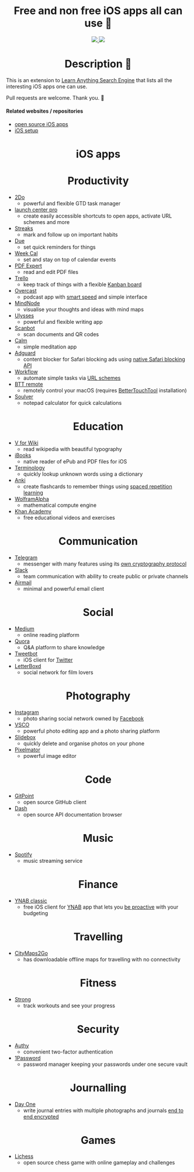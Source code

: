 <h1 align="center"> Free and non free iOS apps all can use 📱</h1>

<div align="center">
<a href="https://www.patreon.com/learnanything">
		<img src="https://img.shields.io/badge/Say%20Thanks-💗-ff69b4.svg">
	</a>
	<a href="https://github.com/learn-anything/ios-apps/blob/master/LICENSE">
		<img src="https://img.shields.io/pypi/l/pipenv.svg">
	</a>
</div>

<h1 align="center"> Description 📕</h1>


This is an extension to [Learn Anything Search Engine](https://learn-anything.xyz/) that lists all the interesting iOS apps one can use.

Pull requests are welcome. Thank you. 💙

#### Related websites / repositories 

- [open source iOS apps](https://github.com/dkhamsing/open-source-ios-apps)
- [iOS setup](https://github.com/nikitavoloboev/my-ios)


<h1 align="center"> iOS apps </h1>

<h1 align="center"> Productivity </h1>

- [2Do](https://www.2doapp.com)
	- powerful and flexible GTD task manager
-  [launch center pro](https://contrast.co/launch-center-pro/)
	- create easily accessible shortcuts to open apps, activate URL schemes and more
- [Streaks](https://streaksapp.com)
	- mark and follow up on important habits
- [Due](http://www.dueapp.com/)
	- set quick reminders for things
- [Week Cal](https://itunes.apple.com/us/app/week-calendar/id381059732?mt=8)
	- set and stay on top of calendar events
- [PDF Expert](https://pdfexpert.com/)
	- read and edit PDF files
- [Trello](https://itunes.apple.com/us/app/trello/id461504587?mt=8)
	- keep track of things with a flexible [Kanban board](http://www.wikiwand.com/en/Kanban_board)
- [Overcast](https://overcast.fm/)
	- podcast app with [smart speed](https://medium.com/@eped/overcasts-smart-speed-vs-real-time-a759549ab48b) and simple interface
- [MindNode](https://mindnode.com/)
	- visualise your thoughts and ideas with mind maps
- [Ulysses](https://www.ulyssesapp.com/)
	- powerful and flexible writing app
- [Scanbot](https://itunes.apple.com/us/app/scanbot-scanner-app-fax/id834854351?mt=8)
	- scan documents and QR codes
- [Calm](https://itunes.apple.com/us/app/calm-meditation-to-relax-focus-sleep-better/id571800810?mt=8)
	- simple meditation app
- [Adguard](https://itunes.apple.com/us/app/adguard-adblock-and-privacy-protection/id1047223162?mt=8)
	- content blocker for Safari blocking ads using [native Safari blocking API](https://developer.apple.com/library/content/documentation/Extensions/Conceptual/ContentBlockingRules/Introduction/Introduction.html)
- [Workflow](https://workflow.is/)
	- automate simple tasks via [URL schemes](https://developer.apple.com/library/content/documentation/iPhone/Conceptual/iPhoneOSProgrammingGuide/Inter-AppCommunication/Inter-AppCommunication.html)
- [BTT remote](http://bttremote.com)
	- remotely control your macOS (requires [BetterTouchTool](https://www.boastr.net/) installation)
- [Soulver](http://www.acqualia.com/soulver/iphone/)
	- notepad calculator for quick calculations

<h1 align="center"> Education </h1>

- [V for Wiki](http://v-for-wiki.com/)
	- read wikipedia with beautiful typography
- [iBooks](https://itunes.apple.com/nl/app/ibooks/id364709193?l=en&mt=8)
	- native reader of ePub and PDF files for iOS
- [Terminology](http://agiletortoise.com/terminology/)
	- quickly lookup unknown words using a dictionary
- [Anki](https://itunes.apple.com/us/app/ankimobile-flashcards/id373493387?mt=8)
	- create flashcards to remember things using [spaced repetition learning](http://www.wikiwand.com/en/Spaced_repetition)
- [WolframAlpha](https://itunes.apple.com/us/app/wolframalpha/id334989259?mt=8) 
	- mathematical compute engine
- [Khan Academy](https://itunes.apple.com/us/app/khan-academy-you-can-learn-anything/id469863705?mt=8)
	- free educational videos and exercises
	
<h1 align="center"> Communication </h1>

- [Telegram](https://telegram.org)
	- messenger with many features using its [own cryptography protocol](https://security.stackexchange.com/a/49802/44805)
- [Slack](https://itunes.apple.com/us/app/slack-business-communication-for-teams/id618783545?mt=8)
	- team communication with ability to create public or private channels
- [Airmail](http://airmailapp.com)
	- minimal and powerful email client

<h1 align="center"> Social </h1>

- [Medium](https://itunes.apple.com/us/app/medium/id828256236?mt=8)
	- online reading platform 
- [Quora](https://itunes.apple.com/us/app/quora/id456034437?mt=8)
	- Q&A platform to share knowledge
- [Tweetbot](https://tapbots.com/tweetbot/)
	- iOS client for [Twitter](http://‎twitter.com )
- [LetterBoxd](https://itunes.apple.com/us/app/letterboxd-the-social-network-for-film-lovers/id1054271011?mt=8)
	- social network for film lovers
	
<h1 align="center"> Photography </h1>

- [Instagram](https://itunes.apple.com/us/app/instagram/id389801252?mt=8)
	- photo sharing social network owned by [Facebook](http://www.wikiwand.com/en/Facebook)
- [VSCO](https://itunes.apple.com/us/app/vsco/id588013838?mt=8)
	- powerful photo editing app and a photo sharing platform
- [Slidebox](http://slidebox.co/)
	- quickly delete and organise photos on your phone
- [Pixelmator](http://www.pixelmator.com/ios/)
	- powerful image editor

<h1 align="center"> Code </h1>

- [GitPoint](https://github.com/gitpoint/git-point)
	- open source GitHub client 
- [Dash](https://kapeli.com/dash_ios)
	- open source API documentation browser

<h1 align="center"> Music </h1>

- [Spotify](https://itunes.apple.com/us/app/spotify-music/id324684580?mt=8)
	- music streaming service 

<h1 align="center"> Finance </h1>

- [YNAB classic](https://itunes.apple.com/us/app/ynab-classic/id372076250?mt=8)
	- free iOS client for [YNAB](https://www.youneedabudget.com/) app that lets you [be proactive](https://www.youneedabudget.com/method/) with your budgeting

<h1 align="center"> Travelling </h1>

- [CityMaps2Go](https://itunes.apple.com/us/app/citymaps2go-plan-trips-travel-guide-offline-maps/id408866084?mt=8)
	- has downloadable offline maps for travelling with no connectivity 

<h1 align="center"> Fitness </h1>

- [Strong](https://itunes.apple.com/us/app/strong-workout-tracker-gym-log-exercise-journal/id464254577?mt=8)
	- track workouts and see your progress

<h1 align="center"> Security </h1>

- [Authy](https://itunes.apple.com/us/app/authy/id494168017?mt=8)
	- convenient two-factor authentication
- [1Password](https://itunes.apple.com/us/app/1password-password-manager-and-secure-wallet/id568903335?mt=8)
	- password manager keeping your passwords under one secure vault

<h1 align="center"> Journalling </h1>

- [Day One](http://dayoneapp.com/)
	- write journal entries with multiple photographs and journals [end to end encrypted](http://help.dayoneapp.com/day-one-sync/end-to-end-encryption-faq) 

<h1 align="center"> Games </h1>

- [Lichess](https://itunes.apple.com/us/app/lichess-online-chess/id968371784?mt=8)
	- open source chess game with online gameplay and challenges

	 